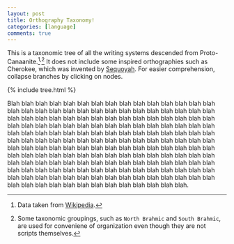 ```yaml
---
layout: post
title: Orthography Taxonomy!
categories: [language]
comments: true
---
```


This is a taxonomic tree of all the writing systems descended from Proto-Canaanite.[^1]<sup>,</sup>[^2] It does not include some inspired orthographies such as Cherokee, which was invented by [Sequoyah](https://en.wikipedia.org/wiki/Sequoyah). For easier comprehension, collapse branches by clicking on nodes.

<!--more-->

{% include tree.html %}

Blah blah blah blah blah blah blah blah blah blah blah blah blah blah blah blah blah blah blah blah blah blah blah blah blah blah blah blah blah blah blah blah blah blah blah blah blah blah blah blah blah blah blah blah blah blah blah blah blah blah blah blah blah blah blah blah blah blah blah blah blah blah blah blah blah blah blah blah blah blah blah blah blah blah blah blah blah blah blah blah blah blah blah blah blah blah blah blah blah blah blah blah blah blah blah blah blah blah blah blah blah blah blah blah blah blah blah blah blah blah blah blah blah blah blah blah blah blah blah blah blah blah blah blah blah blah blah blah blah blah blah blah blah blah blah blah blah blah blah blah blah blah blah blah blah blah blah blah blah blah blah blah blah blah blah blah blah blah blah blah blah blah blah blah blah blah blah blah blah blah blah blah blah blah blah blah blah blah.

[^1]: Data taken from [Wikipedia](https://en.wikipedia.org/wiki/List_of_writing_systems).
[^2]: Some taxonomic groupings, such as `North Brahmic` and `South Brahmic`, are used for conveniene of organization even though they are not scripts themselves.